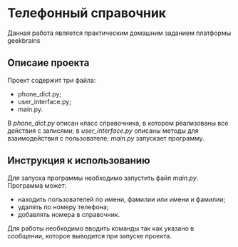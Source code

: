 # Телефонный справочник
Данная работа является практическим домашним заданием платформы geekbrains
## Описаие проекта
Проект содержит три файла:
- phone_dict.py;
- user_interface.py;
- main.py.

В *phone_dict.py* описан класс справочника, в котором реализованы все действия с записями;
в *user_interface.py* описаны методы для взаимодействия с пользователе; *main.py* запускает программу.
## Инструкция к использованию
Для запуска программы необходимо запустить файл *main.py*.
Программа может:
- находить пользователей по имени, фамилии или имени и фамилии;
- удалять по номеру телефона;
- добавлять номера в справочник.

Для работы необходимо вводить команды так как указано в сообщении, которое выводится при запуске проекта.   

